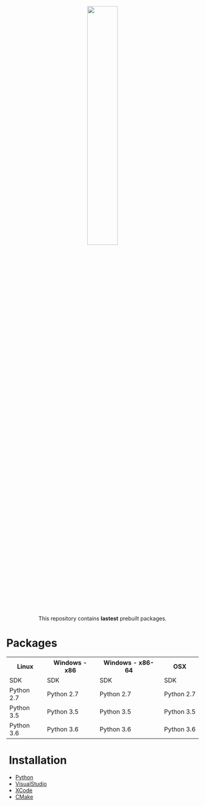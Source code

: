 <p align="center" >
<img width="40%" src="http://romainthomas.fr/logo_blue_with_name_500.png"/><br />
</p>


<p align="center" >
<br />
This repository contains <b>lastest</b> prebuilt packages.
</p>


<h1> Packages </h1>

<table>
<tr>
    <th>Linux</th>
    <th>Windows - x86</th>
    <th>Windows - x86-64</th>
    <th>OSX</th>
</tr>

<tr>
  <td>SDK</td>
  <td>SDK</td>
  <td>SDK</td>
  <td>SDK</td>
</tr>

<tr>
  <td>Python 2.7</td>
  <td>Python 2.7</td>
  <td>Python 2.7</td>
  <td>Python 2.7</td>
</tr>

<tr>
  <td>Python 3.5</td>
  <td>Python 3.5</td>
  <td>Python 3.5</td>
  <td>Python 3.5</td>
</tr>

<tr>
  <td>Python 3.6</td>
  <td>Python 3.6</td>
  <td>Python 3.6</td>
  <td>Python 3.6</td>
</tr>
</table>

  
<h1> Installation </h1>

* [Python](https://lief.quarkslab.com/doc/installation.html#python)
* [VisualStudio](https://lief.quarkslab.com/doc/installation.html#visual-studio-integration)
* [XCode](https://lief.quarkslab.com/doc/installation.html#xcode-integration)
* [CMake](https://lief.quarkslab.com/doc/installation.html#cmake-integration)
